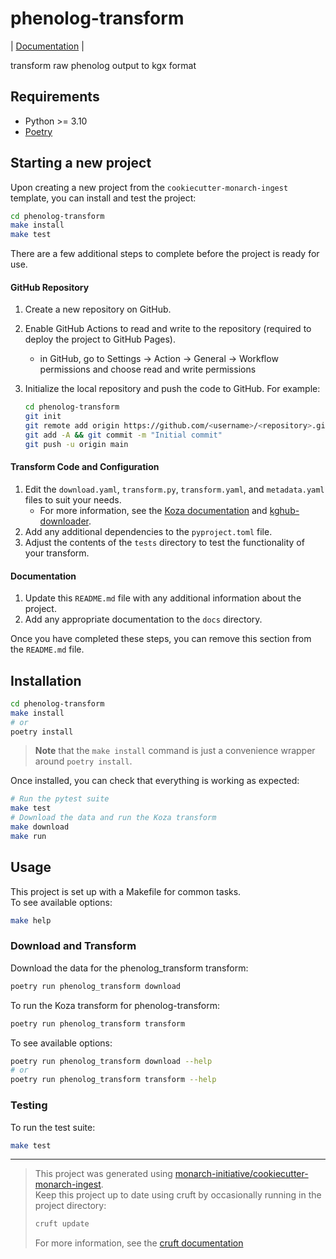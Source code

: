 # phenolog-transform

| [Documentation](https://monarch-initiative.github.io/phenolog_transform) |

transform raw phenolog output to kgx format

## Requirements

- Python >= 3.10
- [Poetry](https://python-poetry.org/docs/#installation)

## Starting a new project

Upon creating a new project from the `cookiecutter-monarch-ingest` template, you can install and test the project:

```bash
cd phenolog-transform
make install
make test
```

There are a few additional steps to complete before the project is ready for use. 

#### GitHub Repository

1. Create a new repository on GitHub.
1. Enable GitHub Actions to read and write to the repository (required to deploy the project to GitHub Pages).
   - in GitHub, go to  Settings -> Action -> General -> Workflow permissions and choose read and write permissions
1. Initialize the local repository and push the code to GitHub. For example:

   ```bash
   cd phenolog-transform
   git init
   git remote add origin https://github.com/<username>/<repository>.git
   git add -A && git commit -m "Initial commit"
   git push -u origin main
   ```

#### Transform Code and Configuration

1. Edit the `download.yaml`, `transform.py`, `transform.yaml`, and `metadata.yaml` files to suit your needs.
   - For more information, see the [Koza documentation](https://koza.monarchinitiative.org) and [kghub-downloader](https://github.com/monarch-initiative/kghub-downloader).
1. Add any additional dependencies to the `pyproject.toml` file.
1. Adjust the contents of the `tests` directory to test the functionality of your transform.

#### Documentation

1. Update this `README.md` file with any additional information about the project.
1. Add any appropriate documentation to the `docs` directory.

Once you have completed these steps, you can remove this section from the `README.md` file.

## Installation

```bash
cd phenolog-transform
make install
# or
poetry install
```

> **Note** that the `make install` command is just a convenience wrapper around `poetry install`.

Once installed, you can check that everything is working as expected:

```bash
# Run the pytest suite
make test
# Download the data and run the Koza transform
make download
make run
```

## Usage

This project is set up with a Makefile for common tasks.  
To see available options:

```bash
make help
```

### Download and Transform

Download the data for the phenolog_transform transform:

```bash
poetry run phenolog_transform download
```

To run the Koza transform for phenolog-transform:

```bash
poetry run phenolog_transform transform
```

To see available options:

```bash
poetry run phenolog_transform download --help
# or
poetry run phenolog_transform transform --help
```

### Testing

To run the test suite:

```bash
make test
```

---

> This project was generated using [monarch-initiative/cookiecutter-monarch-ingest](https://github.com/monarch-initiative/cookiecutter-monarch-ingest).  
> Keep this project up to date using cruft by occasionally running in the project directory:
>
> ```bash
> cruft update
> ```
>
> For more information, see the [cruft documentation](https://cruft.github.io/cruft/#updating-a-project)
